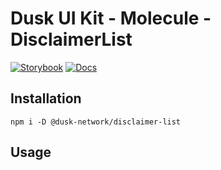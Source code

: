 # Dusk UI Kit - Molecule - DisclaimerList

[![Storybook](https://img.shields.io/badge/Storybook-Component_Playground-%23FF4785?style=flat&logo=storybook)](https://dusk-network.github.io/dusk-ui-kit/?path=/story/components-atoms-disclaimer-list)
[![Docs](https://img.shields.io/badge/Documentation-%235E35CF?style=flat)](https://dusk-network.github.io/dusk-ui-kit/docs/components/atoms/disclaimer-list)

## Installation

```
npm i -D @dusk-network/disclaimer-list
```

## Usage

<!-- MARKDOWN-AUTO-DOCS:START (CODE:src=../../../examples/src/molecules/DisclaimerList_01.svelte) -->
<!-- MARKDOWN-AUTO-DOCS:END -->
